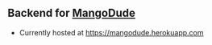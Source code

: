 ## Backend for [MangoDude](https://github.com/geniusjam/MangoDude)

-   Currently hosted at https://mangodude.herokuapp.com
